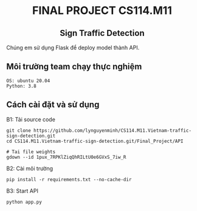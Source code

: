 <h1><center>FINAL PROJECT CS114.M11</center></h1>
<h2><center>Sign Traffic Detection</center></h2>

Chúng em sử dụng Flask để deploy model thành API.

## Môi trường team chạy thực nghiệm
    OS: ubuntu 20.04
    Python: 3.8

## Cách cài đặt và sử dụng

B1: Tải source code

    git clone https://github.com/lynguyenminh/CS114.M11.Vietnam-traffic-sign-detection.git
    cd CS114.M11.Vietnam-traffic-sign-detection.git/Final_Project/API

    # Tai file weights
    gdown --id 1pux_7RPKlZiqQhRILtU0e6GVxS_7iw_R

B2: Cài môi trường

    pip install -r requirements.txt --no-cache-dir

B3: Start API

    python app.py